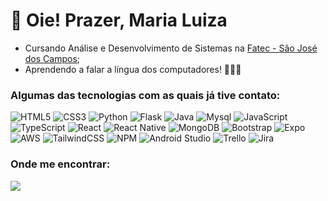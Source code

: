 # 💌 Oie! Prazer, Maria Luiza

- Cursando Análise e Desenvolvimento de Sistemas na [Fatec - São José dos Campos](https://fatecsjc-prd.azurewebsites.net/);
- Aprendendo a falar a língua dos computadores! 👩🏻‍💻

### Algumas das tecnologias com as quais já tive contato:
![HTML5](https://img.shields.io/badge/html5-d3d3d3.svg?style=for-the-badge&logo=html5&logoColor=black)
![CSS3](https://img.shields.io/badge/css3-d3d3d3.svg?style=for-the-badge&logo=css3&logoColor=black)
![Python](https://img.shields.io/badge/python-d3d3d3.svg?style=for-the-badge&logo=python&logoColor=black)
![Flask](https://img.shields.io/badge/flask-d3d3d3.svg?style=for-the-badge&logo=flask&logoColor=black)
![Java](https://img.shields.io/badge/Java-d3d3d3.svg?style=for-the-badge&logo=openjdk&logoColor=black)
![Mysql](https://img.shields.io/badge/mysql-d3d3d3.svg?style=for-the-badge&logo=mysql&logoColor=black)
![JavaScript](https://img.shields.io/badge/javascript-d3d3d3.svg?style=for-the-badge&logo=javascript&logoColor=black)
![TypeScript](https://img.shields.io/badge/typescript-d3d3d3.svg?style=for-the-badge&logo=typescript&logoColor=black)
![React](https://img.shields.io/badge/react-d3d3d3.svg?style=for-the-badge&logo=react&logoColor=black)
![React Native](https://img.shields.io/badge/react_native-d3d3d3.svg?style=for-the-badge&logo=react&logoColor=black)
![MongoDB](https://img.shields.io/badge/mongodb-d3d3d3.svg?style=for-the-badge&logo=mongodb&logoColor=black)
![Bootstrap](https://img.shields.io/badge/bootstrap-d3d3d3.svg?style=for-the-badge&logo=bootstrap&logoColor=black)
![Expo](https://img.shields.io/badge/expo-d3d3d3?style=for-the-badge&logo=expo&logoColor=black)
![AWS](https://img.shields.io/badge/aws-d3d3d3.svg?style=for-the-badge&logo=aws&logoColor=black)
![TailwindCSS](https://img.shields.io/badge/tailwindcss-d3d3d3.svg?style=for-the-badge&logo=tailwind-css&logoColor=black)
![NPM](https://img.shields.io/badge/NPM-d3d3d3.svg?style=for-the-badge&logo=npm&logoColor=black)
![Android Studio](https://img.shields.io/badge/Android%20Studio-d3d3d3.svg?style=for-the-badge&logo=android-studio&logoColor=black)
![Trello](https://img.shields.io/badge/trello-d3d3d3.svg?style=for-the-badge&logo=trello&logoColor=black)
![Jira](https://img.shields.io/badge/jira-d3d3d3.svg?style=for-the-badge&logo=jira&logoColor=black)

### Onde me encontrar:

 <a href="https://www.linkedin.com/in/mluizaguedes" target="_blank"><img src="https://img.shields.io/badge/-LinkedIn-%230077B5?style=for-the-badge&logo=linkedin&logoColor=white" target="_blank"></a> 
